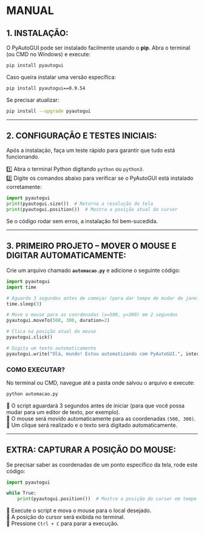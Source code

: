 # MANUAL
## 1. INSTALAÇÃO:  
O PyAutoGUI pode ser instalado facilmente usando o **pip**. Abra o terminal (ou CMD no Windows) e execute:  

```bash
pip install pyautogui
```

Caso queira instalar uma versão específica:  
```bash
pip install pyautogui==0.9.54
```

Se precisar atualizar:  
```bash
pip install --upgrade pyautogui
```

---

## 2. CONFIGURAÇÃO E TESTES INICIAIS:
Após a instalação, faça um teste rápido para garantir que tudo está funcionando.  

1️⃣ Abra o terminal Python digitando `python` ou `python3`.  
2️⃣ Digite os comandos abaixo para verificar se o PyAutoGUI está instalado corretamente:  

```python
import pyautogui
print(pyautogui.size())  # Retorna a resolução da tela
print(pyautogui.position())  # Mostra a posição atual do cursor
```

Se o código rodar sem erros, a instalação foi bem-sucedida.  

---

## 3. PRIMEIRO PROJETO – MOVER O MOUSE E DIGITAR AUTOMATICAMENTE:  
Crie um arquivo chamado **`automacao.py`** e adicione o seguinte código:  

```python
import pyautogui
import time

# Aguarda 3 segundos antes de começar (para dar tempo de mudar de janela)
time.sleep(3)

# Move o mouse para as coordenadas (x=500, y=300) em 2 segundos
pyautogui.moveTo(500, 300, duration=2)

# Clica na posição atual do mouse
pyautogui.click()

# Digita um texto automaticamente
pyautogui.write("Olá, mundo! Estou automatizando com PyAutoGUI.", interval=0.1)
```

### COMO EXECUTAR? 
No terminal ou CMD, navegue até a pasta onde salvou o arquivo e execute:  

```bash
python automacao.py
```

🔹 O script aguardará 3 segundos antes de iniciar (para que você possa mudar para um editor de texto, por exemplo).  
🔹 O mouse será movido automaticamente para as coordenadas `(500, 300)`.  
🔹 Um clique será realizado e o texto será digitado automaticamente.  

---

## EXTRA: CAPTURAR A POSIÇÃO DO MOUSE:
Se precisar saber as coordenadas de um ponto específico da tela, rode este código:  

```python
import pyautogui

while True:
    print(pyautogui.position())  # Mostra a posição do cursor em tempo real
```

🔹 Execute o script e mova o mouse para o local desejado.  
🔹 A posição do cursor será exibida no terminal.  
🔹 Pressione `Ctrl + C` para parar a execução.  

